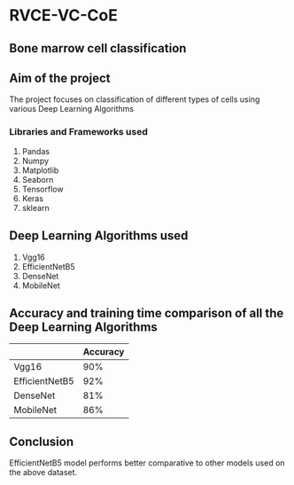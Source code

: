 # RVCE-VC-CoE

## Bone marrow cell classification

## Aim of the project

The project focuses on classification of different types of cells using various Deep Learning Algorithms

### Libraries and Frameworks used

1. Pandas
2. Numpy
3. Matplotlib
4. Seaborn
5. Tensorflow
6. Keras
7. sklearn

## Deep Learning Algorithms used

1. Vgg16
2. EfficientNetB5
3. DenseNet
4. MobileNet

## Accuracy and training time comparison of all the Deep Learning Algorithms

|                |   Accuracy    |
|----------------|---------------|
|     Vgg16      |     90%       |
| EfficientNetB5 |     92%       |  
|    DenseNet    |     81%       |
|   MobileNet    |     86%       |

## Conclusion

EfficientNetB5 model performs better comparative to other models used on the above dataset.
